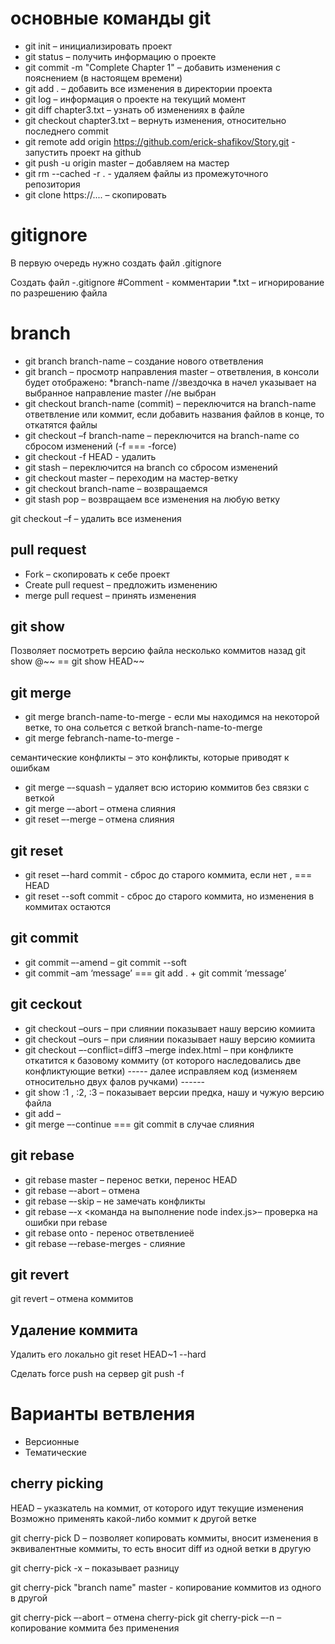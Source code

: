 # основные команды git

- git init – инициализировать проект
- git status – получить информацию о проекте
- git commit -m "Complete Chapter 1" – добавить изменения с пояснением (в настоящем времени)
- git add . – добавить все изменения в директории проекта
- git log – информация о проекте на текущий момент
- git diff chapter3.txt – узнать об изменениях в файле
- git checkout chapter3.txt – вернуть изменения, относительно последнего commit
- git remote add origin https://github.com/erick-shafikov/Story.git - запустить проект на github
- git push -u origin master – добавляем на мастер
- git rm --cached -r . - удаляем файлы из промежуточного репозитория
- git clone https://.... – скопировать

# gitignore

В первую очередь нужно создать файл .gitignore

Создать файл -.gitignore
#Comment - комментарии
\*.txt – игнорирование по разрешению файла

# branch

- git branch branch-name – создание нового ответвления
- git branch – просмотр направления master – ответвления, в консоли будет отображено:
  \*branch-name //звездочка в начел указывает на выбранное направление
  master //не выбран
- git checkout branch-name (commit) – переключится на branch-name ответвление или коммит, если добавить названия файлов в конце, то откатятся файлы
- git checkout –f branch-name – переключится на branch-name со сбросом изменений (-f === -force)
- git checkout -f HEAD - удалить
- git stash – переключится на branch со сбросом изменений
- git checkout master – переходим на мастер-ветку
- git checkout branch-name – возвращаемся
- git stash pop – возвращаем все изменения на любую ветку

git checkout –f – удалить все изменения

## pull request

- Fork – скопировать к себе проект
- Create pull request – предложить изменению
- merge pull request – принять изменения

## git show

Позволяет посмотреть версию файла несколько коммитов назад
git show @~~ == git show HEAD~~

## git merge

- git merge branch-name-to-merge - если мы находимся на некоторой ветке, то она сольется с веткой branch-name-to-merge
- git merge febranch-name-to-merge -

семантические конфликты – это конфликты, которые приводят к ошибкам

- git merge –-squash – удаляет всю историю коммитов без связки с веткой
- git merge –-abort – отмена слияния
- git reset –-merge – отмена слияния

## git reset

- git reset –-hard commit - сброс до старого коммита, если нет <commit> , <commit> === HEAD
- git reset --soft commit - сброс до старого коммита, но изменения в коммитах остаются

## git commit

- git commit –-amend – git commit --soft
- git commit –am ‘message’ === git add . + git commit ‘message’

## git ceckout

- git checkout –ours – при слиянии показывает нашу версию комиита
- git checkout –ours – при слиянии показывает нашу версию комиита
- git checkout –-conflict=diff3 –merge index.html – при конфликте откатится к базовому коммиту (от которого наследовались две конфликтующие ветки)
  ----- далее исправляем код (изменяем относительно двух фалов ручками) ------
- git show :1 , :2, :3 – показывает версии предка, нашу и чужую версию файла
- git add –
- git merge –-continue === git commit в случае слияния

## git rebase

- git rebase master – перенос ветки, перенос HEAD
- git rebase –-abort – отмена
- git rebase –-skip – не замечать конфликты
- git rebase –-x <команда на выполнение node index.js>– проверка на ошибки при rebase
- git rebase onto <base branch> <source branch> - перенос ответвлениеё
- git rebase –-rebase-merges <branch> - слияние

## git revert

git revert – отмена коммитов

## Удаление коммита

Удалить его локально
git reset HEAD~1 --hard

Сделать force push на сервер
git push -f

# Варианты ветвления

- Версионные
- Тематические

## cherry picking

HEAD – указкатель на коммит, от которого идут текущие изменения
Возможно применять какой-либо коммит к другой ветке

git cherry-pick D – позволяет копировать коммиты, вносит изменения в эквивалентные коммиты, то есть вносит diff из одной ветки в другую

git cherry-pick -x – показывает разницу

git cherry-pick "branch name" master - копирование коммитов из одного в другой

git cherry-pick –-abort – отмена cherry-pick
git cherry-pick –-n – копирование коммита без применения
